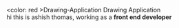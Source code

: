 <color: red >Drawing-Application
Drawing Application
<br>
hi this is ashish thomas, working as a <strong>front end developer</strong>

